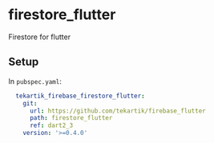 # firestore_flutter

Firestore for flutter

## Setup

In `pubspec.yaml`:
```yaml
  tekartik_firebase_firestore_flutter:
    git:
      url: https://github.com/tekartik/firebase_flutter
      path: firestore_flutter
      ref: dart2_3
    version: '>=0.4.0'
```
